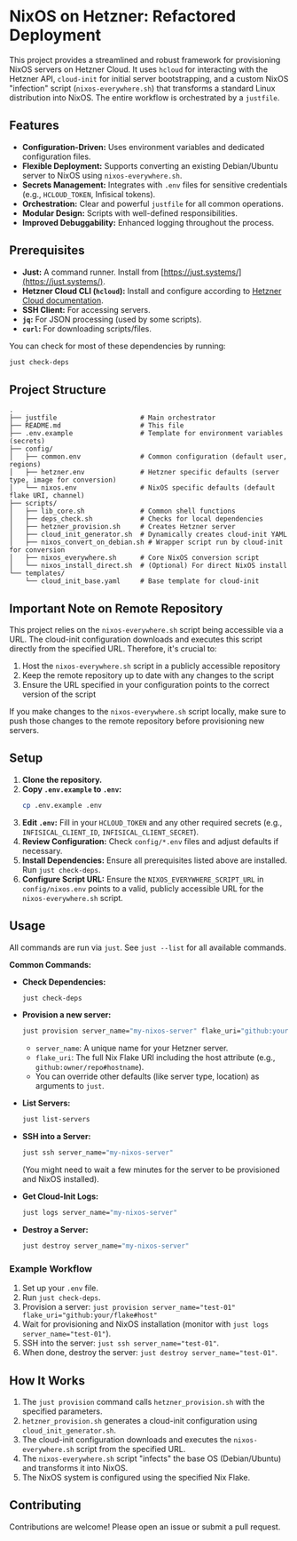 # NixOS on Hetzner: Refactored Deployment

This project provides a streamlined and robust framework for provisioning NixOS servers on Hetzner Cloud. It uses `hcloud` for interacting with the Hetzner API, `cloud-init` for initial server bootstrapping, and a custom NixOS "infection" script (`nixos-everywhere.sh`) that transforms a standard Linux distribution into NixOS. The entire workflow is orchestrated by a `justfile`.

## Features

- **Configuration-Driven:** Uses environment variables and dedicated configuration files.
- **Flexible Deployment:** Supports converting an existing Debian/Ubuntu server to NixOS using `nixos-everywhere.sh`.
- **Secrets Management:** Integrates with `.env` files for sensitive credentials (e.g., `HCLOUD_TOKEN`, Infisical tokens).
- **Orchestration:** Clear and powerful `justfile` for all common operations.
- **Modular Design:** Scripts with well-defined responsibilities.
- **Improved Debuggability:** Enhanced logging throughout the process.

## Prerequisites

- **Just:** A command runner. Install from [https://just.systems/](https://just.systems/).
- **Hetzner Cloud CLI (`hcloud`):** Install and configure according to [Hetzner Cloud documentation](https://github.com/hetznercloud/cli).
- **SSH Client:** For accessing servers.
- **`jq`:** For JSON processing (used by some scripts).
- **`curl`:** For downloading scripts/files.

You can check for most of these dependencies by running:
```bash
just check-deps
```

## Project Structure

```
.
├── justfile                     # Main orchestrator
├── README.md                    # This file
├── .env.example                 # Template for environment variables (secrets)
├── config/
│   ├── common.env               # Common configuration (default user, regions)
│   ├── hetzner.env              # Hetzner specific defaults (server type, image for conversion)
│   └── nixos.env                # NixOS specific defaults (default flake URI, channel)
├── scripts/
│   ├── lib_core.sh              # Common shell functions
│   ├── deps_check.sh            # Checks for local dependencies
│   ├── hetzner_provision.sh     # Creates Hetzner server
│   ├── cloud_init_generator.sh  # Dynamically creates cloud-init YAML
│   ├── nixos_convert_on_debian.sh # Wrapper script run by cloud-init for conversion
│   ├── nixos_everywhere.sh      # Core NixOS conversion script
│   └── nixos_install_direct.sh  # (Optional) For direct NixOS install
└── templates/
    └── cloud_init_base.yaml     # Base template for cloud-init
```

## Important Note on Remote Repository

This project relies on the `nixos-everywhere.sh` script being accessible via a URL. The cloud-init configuration downloads and executes this script directly from the specified URL. Therefore, it's crucial to:

1. Host the `nixos-everywhere.sh` script in a publicly accessible repository
2. Keep the remote repository up to date with any changes to the script
3. Ensure the URL specified in your configuration points to the correct version of the script

If you make changes to the `nixos-everywhere.sh` script locally, make sure to push those changes to the remote repository before provisioning new servers.

## Setup

1. **Clone the repository.**
2. **Copy `.env.example` to `.env`:**
   ```bash
   cp .env.example .env
   ```
3. **Edit `.env`:** Fill in your `HCLOUD_TOKEN` and any other required secrets (e.g., `INFISICAL_CLIENT_ID`, `INFISICAL_CLIENT_SECRET`).
4. **Review Configuration:** Check `config/*.env` files and adjust defaults if necessary.
5. **Install Dependencies:** Ensure all prerequisites listed above are installed. Run `just check-deps`.
6. **Configure Script URL:** Ensure the `NIXOS_EVERYWHERE_SCRIPT_URL` in `config/nixos.env` points to a valid, publicly accessible URL for the `nixos-everywhere.sh` script.

## Usage

All commands are run via `just`. See `just --list` for all available commands.

**Common Commands:**

- **Check Dependencies:**
  ```bash
  just check-deps
  ```

- **Provision a new server:**
  ```bash
  just provision server_name="my-nixos-server" flake_uri="github:yourusername/yourflake#yourNixosHost"
  ```
  * `server_name`: A unique name for your Hetzner server.
  * `flake_uri`: The full Nix Flake URI including the host attribute (e.g., `github:owner/repo#hostname`).
  * You can override other defaults (like server type, location) as arguments to `just`.

- **List Servers:**
  ```bash
  just list-servers
  ```

- **SSH into a Server:**
  ```bash
  just ssh server_name="my-nixos-server"
  ```
  (You might need to wait a few minutes for the server to be provisioned and NixOS installed).

- **Get Cloud-Init Logs:**
  ```bash
  just logs server_name="my-nixos-server"
  ```

- **Destroy a Server:**
  ```bash
  just destroy server_name="my-nixos-server"
  ```

### Example Workflow

1. Set up your `.env` file.
2. Run `just check-deps`.
3. Provision a server:
   `just provision server_name="test-01" flake_uri="github:your/flake#host"`
4. Wait for provisioning and NixOS installation (monitor with `just logs server_name="test-01"`).
5. SSH into the server: `just ssh server_name="test-01"`.
6. When done, destroy the server: `just destroy server_name="test-01"`.

## How It Works

1. The `just provision` command calls `hetzner_provision.sh` with the specified parameters.
2. `hetzner_provision.sh` generates a cloud-init configuration using `cloud_init_generator.sh`.
3. The cloud-init configuration downloads and executes the `nixos-everywhere.sh` script from the specified URL.
4. The `nixos-everywhere.sh` script "infects" the base OS (Debian/Ubuntu) and transforms it into NixOS.
5. The NixOS system is configured using the specified Nix Flake.

## Contributing

Contributions are welcome! Please open an issue or submit a pull request.